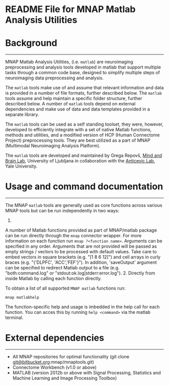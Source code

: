 # README File for MNAP Matlab Analysis Utilities

Background
==========
---

MNAP Matlab Analysis Utilities, (i.e. `matlab`) are neuroimaging
preprocessing and analysis tools developed in matlab that support multiple 
tasks through a common code base, designed to simplify multiple steps of 
neuroimaging data preprocessing and analysis.

The `matlab` tools make use of and assume that relevant information and data
is provided in a number of file formats, further described below. The `matlab` tools
assume and help maintain a specific folder structure, further described below.
A number of `matlab` tools depend on external dependencies and make use of data and
data templates provided in a separate library.

The `matlab` tools can be used as a self standing toolset, they were, however,
developed to efficiently integrate with a set of native Matlab functions, methods and
utilities, and a modified version of HCP (Human Connectome Project)
preprocessing tools. They are best utilized as a part of MNAP (Multimodal
Neuroimaging Analysis Platform).

The `matlab` tools are developed and maintained by Grega Repovš, [Mind and Brain
Lab], University of Ljubljana in collaboration with the [Anticevic Lab], Yale
University.


Usage and command documentation
===============================
---
The MNAP `matlab` tools are generally used as core functions across 
various MNAP tools but can be run independently in two ways:

1. 
A number of Matlab functions provided as part of MNAP/matlab package can be 
run directly through the `mnap` connector wrapper. 
For more information on each function run `mnap ?<function name>`. 
Arguments can be specified in any order. Arguments that are not provided will 
be passed as empty strings / vectors to be processed with default values. 
Take care to embed vectors in square brackets (e.g. "[1 8 6 12]") and cell arrays 
in curly braces (e.g. "{'DLPFC', 'ACC','FEF'}"). 
In addition, 'saveOutput' argument can be specified to redirect Matlab
output to a file (e.g. "both:command.log" or "stdout:ok.log|stderr:error.log").
2. 
Directly from inside Matlab by calling each function directly.  

To obtain a list of all supported `MNAP matlab` functions run:

`mnap matlabhelp`

The function-specific help and usage is imbedded in the help call for each function.
You can acces this by running `help <command>` via the matlab terminal. 

External dependencies
=====================
---

* All MNAP repositories for optimal functionality (git clone git@bitbucket.org:mnap/mnaptools.git)
* Connectome Workbench (v1.0 or above)
* MATLAB (version 2012b or above with Signal Processing, Statistics and Machine Learning and Image Processing Toolbox)

[Mind and Brain Lab]: http://mblab.si
[Anticevic Lab]: http://anticeviclab.yale.edu
